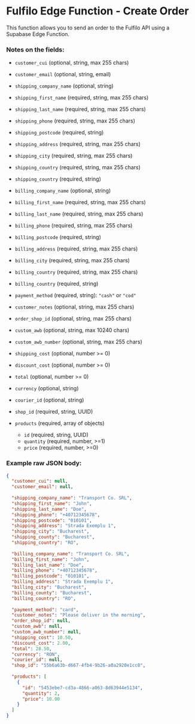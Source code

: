# Fulfilo Edge Function - Create Order

This function allows you to send an order to the Fulfilo API using a Supabase Edge Function.

### Notes on the fields:
- `customer_cui` (optional, string, max 255 chars)
- `customer_email` (optional, string, email)
- `shipping_company_name` (optional, string)

- `shipping_first_name` (required, string, max 255 chars)
- `shipping_last_name` (required, string, max 255 chars)
- `shipping_phone` (required, string, max 255 chars)
- `shipping_postcode` (required, string)
- `shipping_address` (required, string, max 255 chars)
- `shipping_city` (required, string, max 255 chars)
- `shipping_country` (required, string, max 255 chars)
- `shipping_country` (required, string)

- `billing_company_name` (optional, string)
- `billing_first_name` (required, string, max 255 chars)
- `billing_last_name` (required, string, max 255 chars)
- `billing_phone` (required, string, max 255 chars)
- `billing_postcode` (required, string)
- `billing_address` (required, string, max 255 chars)
- `billing_city` (required, string, max 255 chars)
- `billing_country` (required, string, max 255 chars)
- `billing_country` (required, string)

- `payment_method` (required, string): `"cash"` or `"cod"`

- `customer_notes` (optional, string, max 255 chars)
- `order_shop_id` (optional, string, max 255 chars)
- `custom_awb` (optional, string<binary>, max 10240 chars)
- `custom_awb_number` (optional, string, max 255 chars)

- `shipping_cost` (optional, number >= 0)
- `discount_cost` (optional, number >= 0)
- `total` (optional, number >= 0)
- `currency` (optional, string)
- `courier_id` (optional, string)

- `shop_id` (required, string, UUID)
- `products` (required, array of objects)
    - `id` (required, string, UUID)
    - `quantity` (required, number, >=1)
    - `price` (required, number, >=0)


### Example raw JSON body:
```json
{
  "customer_cui": null,
  "customer_email": null,
  
  "shipping_company_name": "Transport Co. SRL",
  "shipping_first_name": "John",
  "shipping_last_name": "Doe",
  "shipping_phone": "+40712345678",
  "shipping_postcode": "010101",
  "shipping_address": "Strada Exemplu 1",
  "shipping_city": "Bucharest",
  "shipping_county": "Bucharest",
  "shipping_country": "RO",
  
  "billing_company_name": "Transport Co. SRL",
  "billing_first_name": "John",
  "billing_last_name": "Doe",
  "billing_phone": "+40712345678",
  "billing_postcode": "010101",
  "billing_address": "Strada Exemplu 1",
  "billing_city": "Bucharest",
  "billing_county": "Bucharest",
  "billing_country": "RO",
  
  "payment_method": "card",
  "customer_notes": "Please deliver in the morning",
  "order_shop_id": null,
  "custom_awb": null,
  "custom_awb_number": null,
  "shipping_cost": 10.50,
  "discount_cost": 2.00,
  "total": 28.50,
  "currency": "RON",
  "courier_id": null,
  "shop_id": "55b6a63b-d667-4fb4-9b26-a0a2920e1cc8",
  
  "products": [
    {
      "id": "5453ebe7-cd3a-4866-a063-8d63944e5134",
      "quantity": 2,
      "price": 10.00
    }
  ]
}